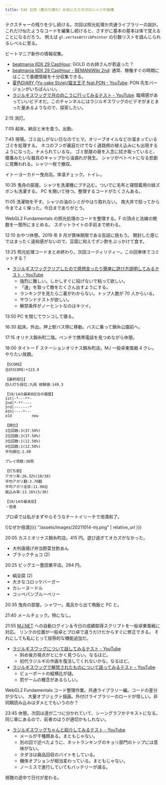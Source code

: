 ```yaml
---
title: 536 日目（曇のち晴れ）お気に入りのボロシャツが崩壊
---
```


テクスチャーの残りを少し続ける。次回は照光処理か共通ライブラリーの設計。
これだけ似たようなコードを編集し続けると、さすがに基本の基本は体で覚えることになるだろう。
例えば `gl.vertexAttribPointer` の引数リストを諳んじられるレベルに至る。

ビートマニア新作の情報収集。

* [beatmania IIDX 29 CastHour](https://p.eagate.573.jp/game/2dx/29/):
  GOLD のお姉さんが若返った？
* [beatmania IIDX 29 CastHour - BEMANIWiki 2nd](http://bemaniwiki.com/index.php?beatmania%20IIDX%2029%20CastHour):
  通常、稼働すぐの時期にはここで基礎情報を十分収集できる。
* [夏色DIARY (Yu-yake Style)/猫叉王子 feat.PON - YouTube](https://www.youtube.com/watch?v=WK6OAkQkVYo):
  PON 先生バージョンがいちばんいい。
* [ラジルギスワッグで月の向こうに行ってみるテスト - YouTube](https://www.youtube.com/watch?v=YCwVgHWh3Lk):
  臨場感があっていいビデオだ。このチャンネルにはラジルギスワッグのビデオがまとまった量あるようなので、探索したい。

2:15 消灯。

7:05 起床。納豆と米を食う。出勤。

7:45 現場。ゴミ出しがない日なのでヒマ。オリーブオイルなどの溜まっているゴミを処理する。
ネコのフンが裏庭だけでなく道路側の植え込みにも出現するようになった。ナメられているな。
ゴミ部屋の扉を入念に拭き取っていると、蝶番みたいな器具のキャップから油漏れが発生。
シャツがベトベトになる悲劇に見舞われる。シャツ一枚で撤収。

イトーヨーカドー曳舟店。体温チェック。トイレ。

10:35 曳舟の部屋。シャツを洗濯機にブチ込む。ついでに毛布と寝間着用の緑ズボンも洗濯する。
PC を開いて待つ。整理するコードがたくさんある。

11:05 洗濯物を干す。シャツの油のシミがやはり取れない。
南大井で拾ってから今までよく保った。今日までありがとう。

WebGL2 Fundamentals の照光処理のコードを整理する。F の頂点と法線の関数を一箇所にまとめる。
スポットライトの手前まで終わる。

12:10 おやつ休憩。2019 年 8 月が賞味期限である缶詰に挑もう。
開封した感じではまったく違和感がないので、豆腐に和えてポン酢をぶっかけて食す。

13:25 照光処理コードまとめ終わり。次回ユーティリティー。この回単体でコミットする？

* [ラジルギスワッグクリアしたので感想言ったり簡単に遊び方説明してみるテスト - YouTube](https://www.youtube.com/watch?v=DToggY-0j7M)
  * 強烈に難しい。しかしすぐに投げないで粘って欲しい。
  * 「速」を取って敵をたくさん出すようにする。
  * ランキングを見たら二着がわからない。トップ人数が 70 人からいる。
  * サウンドテストが欲しい。
  * 解禁条件がノーヒントなのはキツイ。

13:50 PC を閉じてウンコして寝る。

16:30 起床。外出。押上駅バス停に移動。バスに乗って錦糸公園前へ。

17:15 オリナス錦糸町二階。ベンチで携帯電話を見つめながら休憩。

18:00 タイトー F ステーションオリナス錦糸町店。MJ 一般卓東風戦 4 クレ。
やりたい放題。

```text
【SCORE】
合計SCORE:+123.9

【最終段位】
四人打ち段位:九段 経験値:149.3

【10/14の最新8試合の履歴】
1st|-*---**-
2nd|*-**----
3rd|-------*
4th|----*---
old         new

【順位】
1位回数:3(37.50%)
2位回数:3(37.50%)
3位回数:1(12.50%)
4位回数:1(12.50%)
平均順位:2.00

プレイ局数:38局

【打ち筋】
アガリ率:26.32%(10/38)
平均アガリ翻:3.70翻
平均アガリ巡目:11.90巡
振込み率:13.16%(5/38)

【10/14の最高役】
・倍満
```

プロ卓では私がまずやらそうなチートイリーチで倍満和了。

![なぜか倍満]({{ "/assets/images/20211014-mj.png" | relative_url }})

20:05 カスミオリナス錦糸町店。415 円。遊び過ぎてオカズがなかった。

* 大判唐揚げ弁当野菜甘酢あん
* ブラックチョコ (2)

20:25 ビッグエー墨田業平店。284 円。

* 絹豆腐 (2)
* 大きなコロッケバーガー
* カレーヌードル
* コッペパンブルーベリー

20:35 曳舟の部屋。シャワー。風呂から出て晩飯と PC と。

21:40 メールチェック。特になし。

21:55 [MJ.NET] への自動ログイン＆今日の成績取得スクリプトを一般卓東風戦に対応。
リンクの位置が一般卓とプロ卓で違うだけだからすぐに修正できる。
それにしても私にとって屈辱的な機能追加だ。

* [ラジルギスワッグについて話してみるテスト - YouTube](https://www.youtube.com/watch?v=G4Qox1un8hc)
  * 斜め後方視点がとにかく見づらい。なるほど。
  * 初代ラジルギの作画を復活してくれないかな。なるほど。
* [ラジルギスワッグで解禁されたものについて語ってみるテスト - YouTube](https://www.youtube.com/watch?v=SBa2AlJayY8)
  * ビューポートの縦横比が謎。
  * 罰ゲームの概念があるらしい。

WebGL2 Fundamentals コード整理作業。共通ライブラリー編。コードの差分が少ない。
大量オブジェクト描画。外付けライブラリーのロードが怪しい。非同期読み込みはダメとでもいうのか？

23:45 休憩。次回は道が二つに分かれていて、シーングラフかテキストになる。
同じ章にあるので、前者のほうが適切かもしれない。

* [ラジルギスワッグちゃんと紹介してみるテスト - YouTube](https://www.youtube.com/watch?v=IvtvJuHZ5go)
  * メールが千種類ある。まともじゃない。
  * 別の回で述べたように、ネットランキングのキョリ部門のトップには意味がない。
  * タダヨは廃品回収のバイトをしている。
  * 機体オプションが相当変わっている。まともじゃない。
  * ノーミスで進行していてもバッテリーが減る。

視聴の途中で日付が変わる。

[mj.net]: https://www.sega-mj.net/mjac_p/mjlogin/login.jsp
